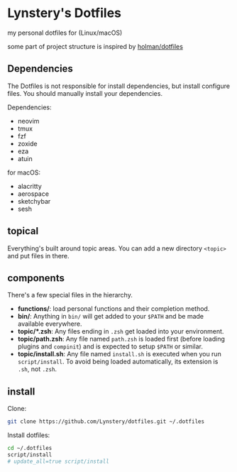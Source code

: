 # Lynstery's Dotfiles

my personal dotfiles for (Linux/macOS)

some part of project structure is inspired by [holman/dotfiles](https://github.com/holman/dotfiles)

## Dependencies

The Dotfiles is not responsible for install dependencies, but install configure files. You should manually install your dependencies.

Dependencies:
- neovim
- tmux
- fzf
- zoxide
- eza
- atuin


for macOS:

- alacritty
- aerospace
- sketchybar
- sesh


## topical

Everything's built around topic areas. You can add a new directory `<topic>` and put
files in there.

## components

There's a few special files in the hierarchy.
- **functions/**: load personal functions and their completion method.
- **bin/**: Anything in `bin/` will get added to your `$PATH` and be made
  available everywhere.
- **topic/\*.zsh**: Any files ending in `.zsh` get loaded into your
  environment.
- **topic/path.zsh**: Any file named `path.zsh` is loaded first (before loading plugins and `compinit`) and is
  expected to setup `$PATH` or similar.
- **topic/install.sh**: Any file named `install.sh` is executed when you run `script/install`. To avoid being loaded automatically, its extension is `.sh`, not `.zsh`.

## install

Clone:

```bash
git clone https://github.com/Lynstery/dotfiles.git ~/.dotfiles
```


Install dotfiles:

```bash
cd ~/.dotfiles
script/install
# update_all=true script/install
```
